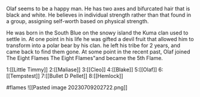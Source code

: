 Olaf seems to be a happy man. He has two axes and bifurcated hair that is black and white. He believes in individual strength rather than that found in a group, assigning self-worth based on physical strength.

He was born in the South Blue on the snowy island the Kuma clan used to settle in. At one point in his life he was gifted a devil fruit that allowed him to transform into a polar bear by his clan. he left his tribe for 2 years, and came back to find them gone. At some point in the recent past, Olaf joined The Eight Flames The Eight Flames"and became the 5th Flame.

1:[[Little Timmy]]
2:[[Maliase]]
3:[[Cleo]]
4:[[Blake]]
5:[[Olaf]]
6:[[Tempstest]]
7:[[Bullet D Pellet]]
8:[[Hemlock]]

#flames
![[Pasted image 20230709202722.png]]
